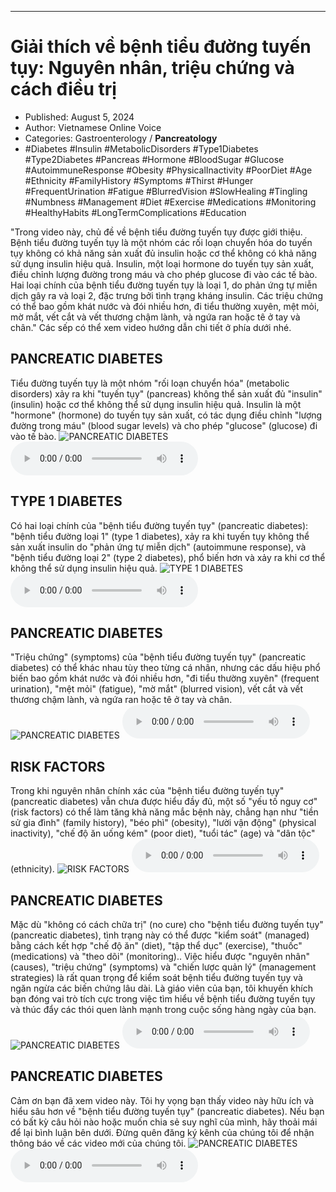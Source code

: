
---

# Giải thích về bệnh tiểu đường tuyến tụy: Nguyên nhân, triệu chứng và cách điều trị

- Published: August 5, 2024
- Author: Vietnamese Online Voice
- Categories: Gastroenterology / **Pancreatology**
- #Diabetes #Insulin #MetabolicDisorders #Type1Diabetes #Type2Diabetes #Pancreas #Hormone #BloodSugar #Glucose #AutoimmuneResponse #Obesity #PhysicalInactivity #PoorDiet #Age #Ethnicity #FamilyHistory #Symptoms #Thirst #Hunger #FrequentUrination #Fatigue #BlurredVision #SlowHealing #Tingling #Numbness #Management #Diet #Exercise #Medications #Monitoring #HealthyHabits #LongTermComplications #Education

"Trong video này, chủ đề về bệnh tiểu đường tuyến tụy được giới thiệu. Bệnh tiểu đường tuyến tụy là một nhóm các rối loạn chuyển hóa do tuyến tụy không có khả năng sản xuất đủ insulin hoặc cơ thể không có khả năng sử dụng insulin hiệu quả. Insulin, một loại hormone do tuyến tụy sản xuất, điều chỉnh lượng đường trong máu và cho phép glucose đi vào các tế bào. Hai loại chính của bệnh tiểu đường tuyến tụy là loại 1, do phản ứng tự miễn dịch gây ra và loại 2, đặc trưng bởi tình trạng kháng insulin. Các triệu chứng có thể bao gồm khát nước và đói nhiều hơn, đi tiểu thường xuyên, mệt mỏi, mờ mắt, vết cắt và vết thương chậm lành, và ngứa ran hoặc tê ở tay và chân." Các sếp có thể xem video hướng dẫn chi tiết ở phía dưới nhé.


## PANCREATIC DIABETES

Tiểu đường tuyến tụy là một nhóm "rối loạn chuyển hóa" (metabolic disorders) xảy ra khi "tuyến tụy" (pancreas) không thể sản xuất đủ "insulin" (insulin) hoặc cơ thể không thể sử dụng insulin hiệu quả. Insulin là một "hormone" (hormone) do tuyến tụy sản xuất, có tác dụng điều chỉnh "lượng đường trong máu" (blood sugar levels) và cho phép "glucose" (glucose) đi vào tế bào.
![PANCREATIC DIABETES](https://http-archiver-apis-production-80.schnworks.com/storage/images/transitions/2024-08-05/transition--2225907363-Montserrat-Black-880E4F.jpg)
<audio controls>
    <source src="https://http-archiver-apis-production-80.schnworks.com/storage/storage/audio/file-1247417966.mp3" type="audio/mpeg">
</audio>



## TYPE 1 DIABETES

Có hai loại chính của "bệnh tiểu đường tuyến tụy" (pancreatic diabetes): "bệnh tiểu đường loại 1" (type 1 diabetes), xảy ra khi tuyến tụy không thể sản xuất insulin do "phản ứng tự miễn dịch" (autoimmune response), và "bệnh tiểu đường loại 2" (type 2 diabetes), phổ biến hơn và xảy ra khi cơ thể không thể sử dụng insulin hiệu quả.
![TYPE 1 DIABETES](https://http-archiver-apis-production-80.schnworks.com/storage/images/transitions/2024-08-05/transition-14898549977-Montserrat-Black-283593.jpg)
<audio controls>
    <source src="https://http-archiver-apis-production-80.schnworks.com/storage/storage/audio/file-47740566936.mp3" type="audio/mpeg">
</audio>



## PANCREATIC DIABETES

"Triệu chứng" (symptoms) của "bệnh tiểu đường tuyến tụy" (pancreatic diabetes) có thể khác nhau tùy theo từng cá nhân, nhưng các dấu hiệu phổ biến bao gồm khát nước và đói nhiều hơn, "đi tiểu thường xuyên" (frequent urination), "mệt mỏi" (fatigue), "mờ mắt" (blurred vision), vết cắt và vết thương chậm lành, và ngứa ran hoặc tê ở tay và chân.
![PANCREATIC DIABETES](https://http-archiver-apis-production-80.schnworks.com/storage/images/transitions/2024-08-05/transition--6571395279-Montserrat-Bold-9C27B0.jpg)
<audio controls>
    <source src="https://http-archiver-apis-production-80.schnworks.com/storage/storage/audio/file-10542759842.mp3" type="audio/mpeg">
</audio>



## RISK FACTORS

Trong khi nguyên nhân chính xác của "bệnh tiểu đường tuyến tụy" (pancreatic diabetes) vẫn chưa được hiểu đầy đủ, một số "yếu tố nguy cơ" (risk factors) có thể làm tăng khả năng mắc bệnh này, chẳng hạn như "tiền sử gia đình" (family history), "béo phì" (obesity), "lười vận động" (physical inactivity), "chế độ ăn uống kém" (poor diet), "tuổi tác" (age) và "dân tộc" (ethnicity).
![RISK FACTORS](https://http-archiver-apis-production-80.schnworks.com/storage/images/transitions/2024-08-05/transition-13893287208-Montserrat-SemiBold-1A237E.jpg)
<audio controls>
    <source src="https://http-archiver-apis-production-80.schnworks.com/storage/storage/audio/file-5774764433.mp3" type="audio/mpeg">
</audio>



## PANCREATIC DIABETES

Mặc dù "không có cách chữa trị" (no cure) cho "bệnh tiểu đường tuyến tụy" (pancreatic diabetes), tình trạng này có thể được "kiểm soát" (managed) bằng cách kết hợp "chế độ ăn" (diet), "tập thể dục" (exercise), "thuốc" (medications) và "theo dõi" (monitoring).. Việc hiểu được "nguyên nhân" (causes), "triệu chứng" (symptoms) và "chiến lược quản lý" (management strategies) là rất quan trọng để kiểm soát bệnh tiểu đường tuyến tụy và ngăn ngừa các biến chứng lâu dài. Là giáo viên của bạn, tôi khuyến khích bạn đóng vai trò tích cực trong việc tìm hiểu về bệnh tiểu đường tuyến tụy và thúc đẩy các thói quen lành mạnh trong cuộc sống hàng ngày của bạn.
![PANCREATIC DIABETES](https://http-archiver-apis-production-80.schnworks.com/storage/images/transitions/2024-08-05/transition--5075169541-Montserrat-Regular-880E4F.jpg)
<audio controls>
    <source src="https://http-archiver-apis-production-80.schnworks.com/storage/storage/audio/file-6669992431.mp3" type="audio/mpeg">
</audio>



## PANCREATIC DIABETES

Cảm ơn bạn đã xem video này. Tôi hy vọng bạn thấy video này hữu ích và hiểu sâu hơn về "bệnh tiểu đường tuyến tụy" (pancreatic diabetes). Nếu bạn có bất kỳ câu hỏi nào hoặc muốn chia sẻ suy nghĩ của mình, hãy thoải mái để lại bình luận bên dưới. Đừng quên đăng ký kênh của chúng tôi để nhận thông báo về các video mới của chúng tôi.
![PANCREATIC DIABETES](https://http-archiver-apis-production-80.schnworks.com/storage/images/transitions/2024-08-05/transition-19538034048-Montserrat-Black-004895.jpg)
<audio controls>
    <source src="https://http-archiver-apis-production-80.schnworks.com/storage/storage/audio/file-21211705881.mp3" type="audio/mpeg">
</audio>

